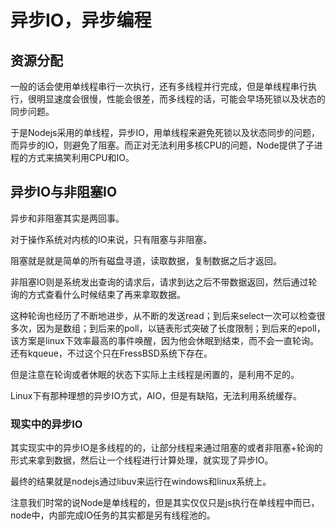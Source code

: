 # 异步IO，异步编程
## 资源分配
一般的话会使用单线程串行一次执行，还有多线程并行完成，但是单线程串行执行，很明显速度会很慢，性能会很差，而多线程的话，可能会早场死锁以及状态的同步问题。

于是Nodejs采用的单线程，异步IO，用单线程来避免死锁以及状态同步的问题，而异步的IO，则避免了阻塞。而正对无法利用多核CPU的问题，Node提供了子进程的方式来搞笑利用CPU和IO。

## 异步IO与非阻塞IO
异步和非阻塞其实是两回事。

对于操作系统对内核的IO来说，只有阻塞与非阻塞。

阻塞就是就是简单的所有磁盘寻道，读取数据，复制数据之后才返回。

非阻塞IO则是系统发出查询的请求后，请求到达之后不带数据返回，然后通过轮询的方式查看什么时候结束了再来拿取数据。

这种轮询也经历了不断地进步，从不断的发送read；到后来select一次可以检查很多次，因为是数组；到后来的poll，以链表形式突破了长度限制；到后来的epoll，该方案是linux下效率最高的事件唤醒，因为他会休眠到结束，而不会一直轮询。还有kqueue，不过这个只在FressBSD系统下存在。

但是注意在轮询或者休眠的状态下实际上主线程是闲置的，是利用不足的。

Linux下有那种理想的异步IO方式，AIO，但是有缺陷，无法利用系统缓存。

### 现实中的异步IO
其实现实中的异步IO是多线程的的，让部分线程来通过阻塞的或者非阻塞+轮询的形式来拿到数据，然后让一个线程进行计算处理，就实现了异步IO。

最终的结果就是nodejs通过libuv来运行在windows和linux系统上。

注意我们时常的说Node是单线程的，但是其实仅仅只是js执行在单线程中而已，node中，内部完成IO任务的其实都是另有线程池的。
